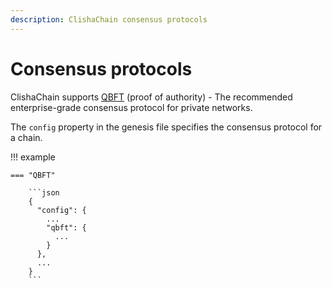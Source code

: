 ```yaml
---
description: ClishaChain consensus protocols
---
```


# Consensus protocols

ClishaChain supports [QBFT](qbft.md) (proof of authority) - The recommended
  enterprise-grade consensus protocol for private networks.


The `config` property in the genesis file specifies the consensus protocol for a chain.

!!! example

    === "QBFT"

        ```json
        {
          "config": {
            ...
            "qbft": {
              ...
            }
          },
          ...
        }
        ```
